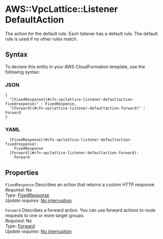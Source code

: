 # AWS::VpcLattice::Listener DefaultAction<a name="aws-properties-vpclattice-listener-defaultaction"></a>

The action for the default rule\. Each listener has a default rule\. The default rule is used if no other rules match\.

## Syntax<a name="aws-properties-vpclattice-listener-defaultaction-syntax"></a>

To declare this entity in your AWS CloudFormation template, use the following syntax:

### JSON<a name="aws-properties-vpclattice-listener-defaultaction-syntax.json"></a>

```
{
  "[FixedResponse](#cfn-vpclattice-listener-defaultaction-fixedresponse)" : FixedResponse,
  "[Forward](#cfn-vpclattice-listener-defaultaction-forward)" : Forward
}
```

### YAML<a name="aws-properties-vpclattice-listener-defaultaction-syntax.yaml"></a>

```
  [FixedResponse](#cfn-vpclattice-listener-defaultaction-fixedresponse): 
    FixedResponse
  [Forward](#cfn-vpclattice-listener-defaultaction-forward): 
    Forward
```

## Properties<a name="aws-properties-vpclattice-listener-defaultaction-properties"></a>

`FixedResponse`  <a name="cfn-vpclattice-listener-defaultaction-fixedresponse"></a>
Describes an action that returns a custom HTTP response\.  
*Required*: No  
*Type*: [FixedResponse](aws-properties-vpclattice-listener-fixedresponse.md)  
*Update requires*: [No interruption](https://docs.aws.amazon.com/AWSCloudFormation/latest/UserGuide/using-cfn-updating-stacks-update-behaviors.html#update-no-interrupt)

`Forward`  <a name="cfn-vpclattice-listener-defaultaction-forward"></a>
Describes a forward action\. You can use forward actions to route requests to one or more target groups\.   
*Required*: No  
*Type*: [Forward](aws-properties-vpclattice-listener-forward.md)  
*Update requires*: [No interruption](https://docs.aws.amazon.com/AWSCloudFormation/latest/UserGuide/using-cfn-updating-stacks-update-behaviors.html#update-no-interrupt)